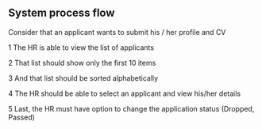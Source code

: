 ## System process flow
Consider that an applicant wants to submit his / her profile and CV


1 The HR is able to view the list of applicants 

2 That list should show only the first 10 items

3 And that list should be sorted alphabetically

4 The HR should be able to select an applicant and view his/her details

5 Last, the HR must have option to change the application status (Dropped, Passed)
